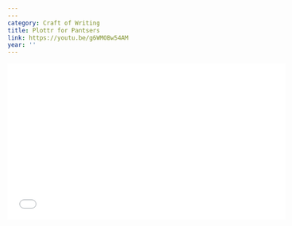 ```yaml
---
---
category: Craft of Writing
title: Plottr for Pantsers
link: https://youtu.be/g6WMOBw54AM
year: ''
---
```

<iframe width="560" height="315" src="{{ page.link }}" frameborder="0" allowfullscreen></iframe>

